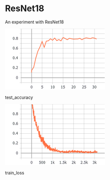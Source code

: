 # ResNet18
An experiment with ResNet18

![test_accuracy](https://github.com/SamHara/ResNet18/blob/master/b4bik-dees8.png)

test_accuracy

![train_loss](https://github.com/SamHara/ResNet18/blob/master/bbccz-u40db.png)

train_loss
